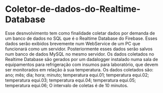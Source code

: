 # Coletor-de-dados-do-Realtime-Database
Esse desnvolvimento tem como finalidade coletar dados por demanda de um banco de dados no SQL que é o Realtime Database do Firebase.
Esses dados serão exibidos brevemente num WebService de um PC que funcionará como um servidor.
Posteriormente esses dados serão salvos num banco de dados MySQL no mesmo servidor.
Os dados coletados no Realtime Database são gerados por um dadalogger instalado numa sala de equipamentos para refrigeração com insumos para laboratório, que devem ser monitorados em relação à sua temperatura.
Os dados coletados são: ano; mês; dia; hora; minuto; temperatura equi.01; temperatura equi.02; temperatura equi.03; temperatura equi.04; temperatura equi.05; temperatura equi.06;
O intervalo de coletas é de 10 minutos.
